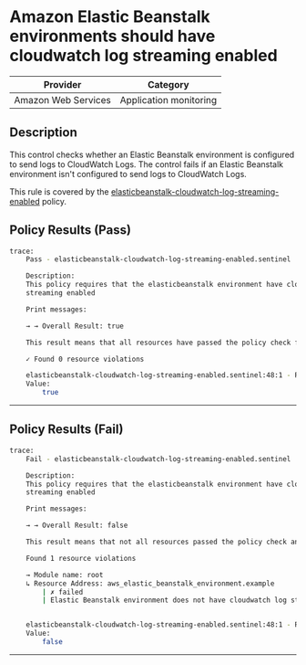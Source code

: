 #  Amazon Elastic Beanstalk environments should have cloudwatch log streaming enabled

| Provider            | Category                    |
|---------------------|-----------------------------|
| Amazon Web Services | Application monitoring      |

## Description

This control checks whether an Elastic Beanstalk environment is configured to send logs to CloudWatch Logs. The control fails if an Elastic Beanstalk environment isn't configured to send logs to CloudWatch Logs.

This rule is covered by the [elasticbeanstalk-cloudwatch-log-streaming-enabled](../../policies/elasticbeanstalk-cloudwatch-log-streaming-enabled.sentinel) policy.

## Policy Results (Pass)
```bash
trace:
    Pass - elasticbeanstalk-cloudwatch-log-streaming-enabled.sentinel

    Description:
    This policy requires that the elasticbeanstalk environment have cloudwatch log
    streaming enabled

    Print messages:

    → → Overall Result: true

    This result means that all resources have passed the policy check for the policy elasticbeanstalk-cloudwatch-log-streaming-enabled.

    ✓ Found 0 resource violations

    elasticbeanstalk-cloudwatch-log-streaming-enabled.sentinel:48:1 - Rule "main"
    Value:
        true
```

---

## Policy Results (Fail)
```bash
trace:
    Fail - elasticbeanstalk-cloudwatch-log-streaming-enabled.sentinel

    Description:
    This policy requires that the elasticbeanstalk environment have cloudwatch log
    streaming enabled

    Print messages:

    → → Overall Result: false

    This result means that not all resources passed the policy check and the protected behavior is not allowed for the policy elasticbeanstalk-cloudwatch-log-streaming-enabled.

    Found 1 resource violations

    → Module name: root
    ↳ Resource Address: aws_elastic_beanstalk_environment.example
        | ✗ failed
        | Elastic Beanstalk environment does not have cloudwatch log streaming enabled. Refer to https://docs.aws.amazon.com/securityhub/latest/userguide/elasticbeanstalk-controls.html#elasticbeanstalk-3 for more details.


    elasticbeanstalk-cloudwatch-log-streaming-enabled.sentinel:48:1 - Rule "main"
    Value:
        false
```

---